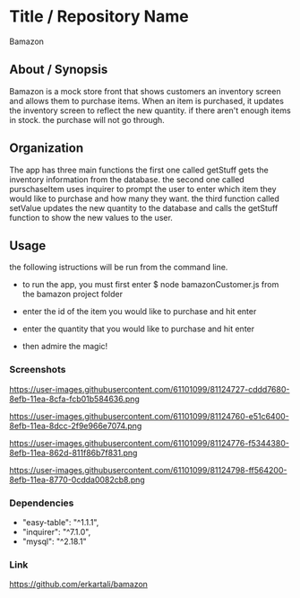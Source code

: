 # Title / Repository Name
Bamazon

## About / Synopsis

Bamazon is a mock store front that shows customers an inventory screen and allows them to purchase items. When an item is purchased, it updates the inventory screen to reflect the new quantity. if there aren't enough items in stock. the purchase will not go through.

## Organization

The app has three main functions the first one called getStuff gets the inventory information from the database. the second one called purschaseItem uses inquirer to prompt the user to enter which item they would like to purchase and how many they want. the third function called setValue updates the new quantity to the database and calls the getStuff function to show the new values to the user.

## Usage

the following istructions will be run from the command line.

* to run the app, you must first enter $ node bamazonCustomer.js from the bamazon project folder

* enter the id of the item you would like to purchase and hit enter

* enter the quantity that you would like to purchase and hit enter

* then admire the magic!



### Screenshots

https://user-images.githubusercontent.com/61101099/81124727-cddd7680-8efb-11ea-8cfa-fcb01b584636.png

https://user-images.githubusercontent.com/61101099/81124760-e51c6400-8efb-11ea-8dcc-2f9e966e7074.png

https://user-images.githubusercontent.com/61101099/81124776-f5344380-8efb-11ea-862d-811f86b7f831.png

https://user-images.githubusercontent.com/61101099/81124798-ff564200-8efb-11ea-8770-0cdda0082cb8.png

### Dependencies

* "easy-table": "^1.1.1",
* "inquirer": "^7.1.0",
* "mysql": "^2.18.1"

### Link

https://github.com/erkartali/bamazon
